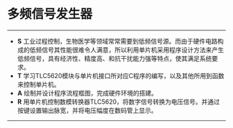 # 多频信号发生器

---

* **S** 工业过程控制，生物医学等领域常常需要到低频信号源。而由于硬件电路构成的低频信号其性能很难令人满意，所以利用单片机采用程序设计方法来产生低频信号，具有经济性、精度高、和抗干扰能力强等特点，使其满足系统要求。
* **T** 学习TLC5620模块与单片机接口所对应C程序的编写，以及其他所用到函数来控制单片机。
* **A** 绘制并设计程序流程框图，完成硬件环境的搭建。
* **R** 用单片机控制数模转换器TLC5620，将数字信号转换为电压信号。并通过按键设置输出脉宽，并将电压幅度在数码管上显示。

---

